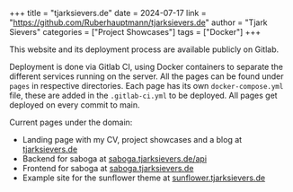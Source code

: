 +++
title = "tjarksievers.de"
date = 2024-07-17
link = "https://github.com/Ruberhauptmann/tjarksievers.de"
author = "Tjark Sievers"
categories = ["Project Showcases"]
tags = ["Docker"]
+++

This website and its deployment process are available publicly on Gitlab.

Deployment is done via Gitlab CI, using Docker containers to separate the different services running on the server.
All the pages can be found under `pages` in respective directories.
Each page has its own `docker-compose.yml` file, these are added in the `.gitlab-ci.yml` to be deployed.
All pages get deployed on every commit to main.

Current pages under the domain:
- Landing page with my CV, project showcases and a blog at [tjarksievers.de](https://tjarksievers.de)
- Backend for saboga at [saboga.tjarksievers.de/api](https://saboga.tjarksievers.de/api)
- Frontend for saboga at [saboga.tjarksievers.de](https://saboga.tjarksievers.de)
- Example site for the sunflower theme at [sunflower.tjarksievers.de](https://sunflower.tjarksievers.de)
